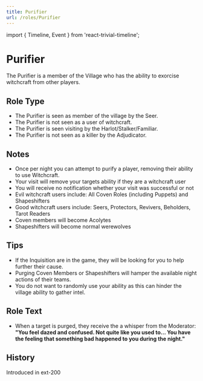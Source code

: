 ```yaml
---
title: Purifier
url: /roles/Purifier
---
```


import { Timeline, Event } from 'react-trivial-timeline';

# Purifier

The Purifier is a member of the Village who has the ability to exorcise witchcraft from other players.

## Role Type

- The Purifier is seen as member of the village by the Seer.
- The Purifier is not seen as a user of witchcraft.
- The Purifier is seen visiting by the Harlot/Stalker/Familiar.
- The Purifier is not seen as a killer by the Adjudicator.

## Notes

- Once per night you can attempt to purify a player, removing their ability to use Witchcraft.
- Your visit will remove your targets ability if they are a witchcraft user
- You will receive no notification whether your visit was successful or not
- Evil witchcraft users include: All Coven Roles (including Puppets) and Shapeshifters
- Good witchcraft users include: Seers, Protectors, Revivers, Beholders, Tarot Readers
- Coven members will become Acolytes
- Shapeshifters will become normal werewolves

## Tips

- If the Inquisition are in the game, they will be looking for you to help further their cause.
- Purging Coven Members or Shapeshifters will hamper the available night actions of their teams.
- You do not want to randomly use your ability as this can hinder the village ability to gather intel.

## Role Text

- When a target is purged, they receive the a whisper from the Moderator: **"You feel dazed and confused. Not quite like you used to... You have the feeling that something bad happened to you during the night."**

## History

<Timeline lineColor="white">
  <Event interval="2018-01-01">Introduced in ext-200</Event>
</Timeline>
